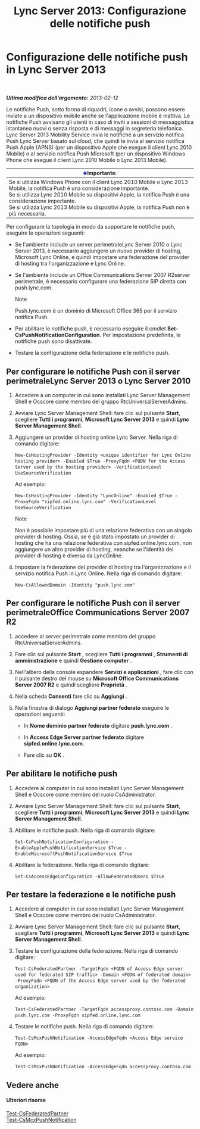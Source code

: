 ﻿---
title: 'Lync Server 2013: Configurazione delle notifiche push'
TOCTitle: Configurazione delle notifiche push
ms:assetid: d77f2c06-0fe6-45d5-8f08-808ab871b3e0
ms:mtpsurl: https://technet.microsoft.com/it-it/library/Hh690047(v=OCS.15)
ms:contentKeyID: 49302123
ms.date: 08/24/2015
mtps_version: v=OCS.15
ms.translationtype: HT
---

# Configurazione delle notifiche push in Lync Server 2013

 

_**Ultima modifica dell'argomento:** 2013-02-12_

Le notifiche Push, sotto forma di riquadri, icone o avvisi, possono essere inviate a un dispositivo mobile anche se l'applicazione mobile è inattiva. Le notifiche Push avvisano gli utenti in caso di inviti a sessioni di messaggistica istantanea nuovi o senza risposta e di messaggi in segreteria telefonica. Lync Server 2013 Mobility Service invia le notifiche a un servizio notifica Push Lync Server basato sul cloud, che quindi le invia al servizio notifica Push Apple (APNS) (per un dispositivo Apple che esegue il client Lync 2010 Mobile) o al servizio notifica Push Microsoft (per un dispositivo Windows Phone che esegue il client Lync 2010 Mobile o Lync 2013 Mobile).

<table>
<thead>
<tr class="header">
<th><img src="images/Gg412908.important(OCS.15).gif" title="important" alt="important" />Importante:</th>
</tr>
</thead>
<tbody>
<tr class="odd">
<td>Se si utilizza Windows Phone con il client Lync 2010 Mobile o Lync 2013 Mobile, la notifica Push è una considerazione importante.<br />
Se si utilizza Lync 2010 Mobile su dispositivi Apple, la notifica Push è una considerazione importante.<br />
Se si utilizza Lync 2013 Mobile su dispositivi Apple, la notifica Push non è più necessaria.</td>
</tr>
</tbody>
</table>


Per configurare la topologia in modo da supportare le notifiche push, eseguire le operazioni seguenti:

  - Se l'ambiente include un server perimetraleLync Server 2010 o Lync Server 2013, è necessario aggiungere un nuovo provider di hosting, Microsoft Lync Online, e quindi impostare una federazione del provider di hosting tra l'organizzazione e Lync Online.

  - Se l'ambiente include un Office Communications Server 2007 R2server perimetrale, è necessario configurare una federazione SIP diretta con push.lync.com.
    

    > [!NOTE]
    > Push.lync.com è un dominio di Microsoft Office 365 per il servizio notifica Push.



  - Per abilitare le notifiche push, è necessario eseguire il cmdlet **Set-CsPushNotificationConfiguration**. Per impostazione predefinita, le notifiche push sono disattivate.

  - Testare la configurazione della federazione e le notifiche push.

## Per configurare le notifiche Push con il server perimetraleLync Server 2013 o Lync Server 2010

1.  Accedere a un computer in cui sono installati Lync Server Management Shell e Ocscore come membro del gruppo RtcUniversalServerAdmins.

2.  Avviare Lync Server Management Shell: fare clic sul pulsante **Start**, scegliere **Tutti i programmi**, **Microsoft Lync Server 2013** e quindi **Lync Server Management Shell**.

3.  Aggiungere un provider di hosting online Lync Server. Nella riga di comando digitare:
    
        New-CsHostingProvider -Identity <unique identifier for Lync Online hosting provider> -Enabled $True -ProxyFqdn <FQDN for the Access Server used by the hosting provider> -VerificationLevel UseSourceVerification
    
    Ad esempio:
    
        New-CsHostingProvider -Identity "LyncOnline" -Enabled $True -ProxyFqdn "sipfed.online.lync.com" -VerificationLevel UseSourceVerification
    

    > [!NOTE]
    > Non è possibile impostare più di una relazione federativa con un singolo provider di hosting. Ossia, se è già stato impostato un provider di hosting che ha una relazione federativa con sipfed.online.lync.com, non aggiungere un altro provider di hosting, neanche se l'identità del provider di hosting è diversa da LyncOnline.



4.  Impostare la federazione del provider di hosting tra l'organizzazione e il servizio notifica Push in Lync Online. Nella riga di comando digitare:
    
        New-CsAllowedDomain -Identity "push.lync.com"

## Per configurare le notifiche Push con il server perimetraleOffice Communications Server 2007 R2

1.  accedere al server perimetrale come membro del gruppo RtcUniversalServerAdmins.

2.  Fare clic sul pulsante **Start** , scegliere **Tutti i programmi** , **Strumenti di amministrazione** e quindi **Gestione computer** .

3.  Nell'albero della console espandere **Servizi e applicazioni** , fare clic con il pulsante destro del mouse su **Microsoft Office Communications Server 2007 R2** e quindi scegliere **Proprietà** .

4.  Nella scheda **Consenti** fare clic su **Aggiungi** .

5.  Nella finestra di dialogo **Aggiungi partner federato** eseguire le operazioni seguenti:
    
      - In **Nome dominio partner federato** digitare **push.lync.com** .
    
      - In **Access Edge Server partner federato** digitare **sipfed.online.lync.com**.
    
      - Fare clic su **OK** .

## Per abilitare le notifiche push

1.  Accedere al computer in cui sono installati Lync Server Management Shell e Ocscore come membro del ruolo CsAdministrator.

2.  Avviare Lync Server Management Shell: fare clic sul pulsante **Start**, scegliere **Tutti i programmi**, **Microsoft Lync Server 2013** e quindi **Lync Server Management Shell**.

3.  Abilitare le notifiche push. Nella riga di comando digitare:
    
        Set-CsPushNotificationConfiguration -EnableApplePushNotificationService $True -EnableMicrosoftPushNotificationService $True

4.  Abilitare la federazione. Nella riga di comando digitare:
    
        Set-CsAccessEdgeConfiguration -AllowFederatedUsers $True

## Per testare la federazione e le notifiche push

1.  Accedere al computer in cui sono installati Lync Server Management Shell e Ocscore come membro del ruolo CsAdministrator.

2.  Avviare Lync Server Management Shell: fare clic sul pulsante **Start**, scegliere **Tutti i programmi**, **Microsoft Lync Server 2013** e quindi **Lync Server Management Shell**.

3.  Testare la configurazione della federazione. Nella riga di comando digitare:
    
        Test-CsFederatedPartner -TargetFqdn <FQDN of Access Edge server used for federated SIP traffic> -Domain <FQDN of federated domain> -ProxyFqdn <FQDN of the Access Edge server used by the federated organization>
    
    Ad esempio:
    
        Test-CsFederatedPartner -TargetFqdn accessproxy.contoso.com -Domain push.lync.com -ProxyFqdn sipfed.online.lync.com

4.  Testare le notifiche push. Nella riga di comando digitare:
    
        Test-CsMcxPushNotification -AccessEdgeFqdn <Access Edge service FQDN>
    
    Ad esempio:
    
        Test-CsMcxPushNotification -AccessEdgeFqdn accessproxy.contoso.com

## Vedere anche

#### Ulteriori risorse

[Test-CsFederatedPartner](test-csfederatedpartner.md)  
[Test-CsMcxPushNotification](test-csmcxpushnotification.md)

